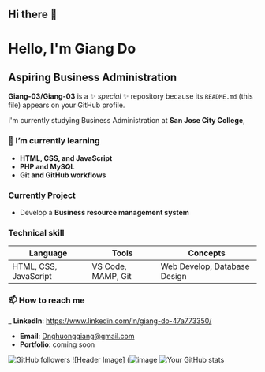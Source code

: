 ## Hi there 👋

# Hello, I'm Giang Do
## Aspiring Business Administration
**Giang-03/Giang-03** is a ✨ _special_ ✨ repository because its `README.md` (this file) appears on your GitHub profile.

I'm currently studying Business Administration at **San Jose City College**,



### 🌱 I’m currently learning 
- **HTML, CSS, and JavaScript**
- **PHP and MySQL**
- **Git and GitHub workflows**
  
### Currently Project
- Develop a **Business resource management system**

 ### Technical skill
 | **Language** | **Tools** | **Concepts** |
 |------------|-----------|---------------|
 | HTML, CSS, JavaScript | VS Code, MAMP, Git | Web Develop, Database Design |

 
### 📫 How to reach me
_ **LinkedIn**: https://www.linkedin.com/in/giang-do-47a773350/
- **Email**: Dnghuonggiang@gmail.com 
- **Portfolio**: coming soon

 ![GitHub followers](https://img.shields.io/github/followers/Giang-03?style=social)
 ![Header Image] (![image](https://github.com/user-attachments/assets/035d78d7-c6c8-491c-ba55-053b204e0c9d)
 ![Your GitHub stats](https://github-readme-stats.vercel.app/api?username=Giang-03&show_icons=true&theme=radical)

